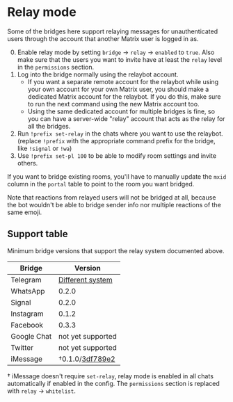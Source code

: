 # Relay mode
Some of the bridges here support relaying messages for unauthenticated users
through the account that another Matrix user is logged in as.

0. Enable relay mode by setting `bridge` → `relay` → `enabled` to `true`.
   Also make sure that the users you want to invite have at least the `relay`
   level in the `permissions` section.
1. Log into the bridge normally using the relaybot account.
   * If you want a separate remote account for the relaybot while using your
     own account for your own Matrix user, you should make a dedicated Matrix
     account for the relaybot. If you do this, make sure to run the next
     command using the new Matrix account too.
   * Using the same dedicated account for multiple bridges is fine, so you can
     have a server-wide "relay" account that acts as the relay for all the
     bridges.
2. Run `!prefix set-relay` in the chats where you want to use the relaybot.
   (replace `!prefix` with the appropriate command prefix for the bridge,
   like `!signal` or `!wa`)
3. Use `!prefix set-pl 100` to be able to modify room settings and invite
   others.

If you want to bridge existing rooms, you'll have to manually update the `mxid`
column in the `portal` table to point to the room you want bridged.

Note that reactions from relayed users will not be bridged at all, because the
bot wouldn't be able to bridge sender info nor multiple reactions of the same
emoji.

## Support table
Minimum bridge versions that support the relay system documented above.

| Bridge      | Version            |
|-------------|--------------------|
| Telegram    | [Different system] |
| WhatsApp    | 0.2.0              |
| Signal      | 0.2.0              |
| Instagram   | 0.1.2              |
| Facebook    | 0.3.3              |
| Google Chat | not yet supported  |
| Twitter     | not yet supported  |
| iMessage    | †0.1.0/[3df789e2]  |

† iMessage doesn't require `set-relay`, relay mode is enabled in all chats
  automatically if enabled in the config. The `permissions` section is replaced
  with `relay` -> `whitelist`.

[Different system]: ../python/telegram/relay-bot.html
[3df789e2]: https://github.com/mautrix/imessage/commit/3df789e24b8500d95a53d5417aca6e59bedf7efd
